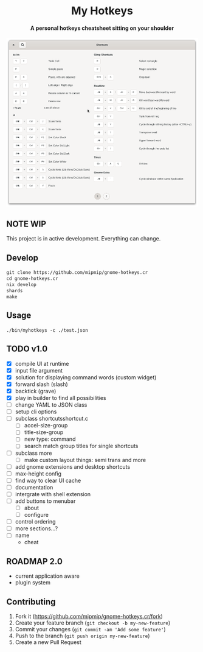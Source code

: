 <p align="center">
  <img width="256" alt="" src="" />
</p>
<h1 align="center">My Hotkeys</h1>
<h4 align="center">A personal hotkeys cheatsheet sitting on your shoulder</h4>

<p align="center">
  <img src="./gnome-hotkeys-cr-v00-screenshot.png" />
</p>

## NOTE WIP

This project is in active development. Everything can change.

## Develop

```
git clone https://github.com/mipmip/gnome-hotkeys.cr
cd gnome-hotkeys.cr
nix develop
shards
make
```

## Usage

```
./bin/myhotkeys -c ./test.json
```

## TODO v1.0
- [x] compile UI at runtime
- [x] input file argument
- [x] solution for displaying command words (custom widget)
- [x] forward slash (slash)
- [x] backtick (grave)
- [x] play in builder to find all possibilities
- [ ] change YAML to JSON class
- [ ] setup cli options
- [ ] subclass shortcutsshortcut.c
  - [ ] accel-size-group
  - [ ] title-size-group
  - [ ] new type: command
  - [ ] search match group titles for single shortcuts
- [ ] subclass more
  - [ ] make custom layout things: semi trans and more
- [ ] add gnome extensions and desktop shortcuts
- [ ] max-height config
- [ ] find way to clear UI cache
- [ ] documentation
- [ ] intergrate with shell extension
- [ ] add buttons to menubar
  - [ ] about
  - [ ] configure
- [ ] control ordering
- [ ] more sections...?
- [ ] name
  - cheat

## ROADMAP 2.0
- current application aware
- plugin system

## Contributing

1. Fork it (<https://github.com/mipmip/gnome-hotkeys.cr/fork>)
2. Create your feature branch (`git checkout -b my-new-feature`)
3. Commit your changes (`git commit -am 'Add some feature'`)
4. Push to the branch (`git push origin my-new-feature`)
5. Create a new Pull Request
